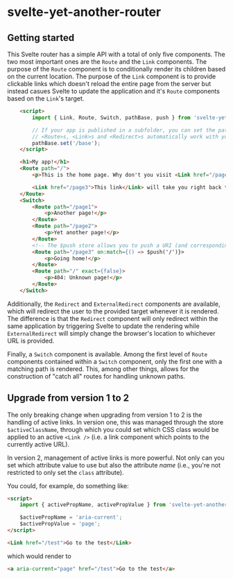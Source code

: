 # svelte-yet-another-router

## Getting started
This Svelte router has a simple API with a total of only five components. The two most important ones are the `Route` and the `Link` components. The purpose of the `Route` component is to conditionally render its children based on the current location. The purpose of the `Link` component is to provide clickable links which doesn't reload the entire page from the server but instead casues Svelte to update the application and it's `Route` components based on the `Link`'s target.

```html
    <script>
        import { Link, Route, Switch, pathBase, push } from 'svelte-yet-another-router';

        // If your app is published in a subfolder, you can set the path base to make all
        // <Route>s, <Link>s and <Redirect>s automatically work with you path base.
        pathBase.set('/base');
    </script>

    <h1>My app!</h1>
    <Route path="/">
        <p>This is the home page. Why don't you visit <Link href="/page1">another page</Link>? Or <Link href="page2">yet another</Link>?

        <Link href="/page3">This link</Link> will take you right back to the start.
    </Route>
    <Switch>
        <Route path="/page1">
            <p>Another page!</p>
        </Route>
        <Route path="/page2">
            <p>Yet another page!</p>
        </Route>
        <!-- The $push store allows you to push a URI (and corresponding state to the browser history -->
        <Route path="/page3" on:match={() => $push('/')}>
            <p>Going home!</p>
        </Route>
        <Route path="/" exact={false}>
            <p>404: Unknown page!</p>
        </Route>
    </Switch>
```

Additionally, the `Redirect` and `ExternalRedirect` components are available, which will redirect the user to the provided target whenever it is rendered. The difference is that the `Redirect` component will only redirect within the same application by triggering Svelte to update the rendering while `ExternalRedirect` will simply change the browser's location to whichever URL is provided.

Finally, a `Switch` component is available. Among the first level of `Route` components contained within a `Switch` component, only the first one with a matching path is
rendered. This, among other things, allows for the construction of "catch all" routes for handling unknown paths.

## Upgrade from version 1 to 2
The only breaking change when upgrading from version 1 to 2 is the handling of active links. In version one, this was managed through the store `$activeClassName`, through which you could set which CSS class would be applied to an active `<Link />` (i.e. a link component which points to the currently active URL).

In version 2, management of active links is more powerful. Not only can you set which attribute value to use but also the attribute _name_ (i.e., you're not restricted to only set the `class` attribute).

You could, for example, do something like:

```html
<script>
    import { activePropName, activePropValue } from 'svelte-yet-another-router';

    $activePropName = 'aria-current';
    $activePropValue = 'page';
</script>

<Link href="/test">Go to the test</Link>
```

which would render to

```html
<a aria-current="page" href="/test">Go to the test</a>
```
